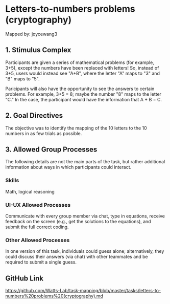 # Letters-to-numbers problems (cryptography)

Mapped by: joycewang3 

## 1. Stimulus Complex 
Participants are given a series of mathematical problems (for example, 3+5), except the numbers have been replaced with letters! So, instead of 3+5, users would instead see "A+B", where the letter "A" maps to "3" and "B" maps to "5".

Paricipants will also have the opportunity to see the answers to certain problems. For example, 3+5 = 8; maybe the number "8" maps to the letter "C." In the case, the participant would have the information that A + B = C.

## 2. Goal Directives 
The objective was to identify the mapping of the 10 letters to the 10 numbers in as few trials as possible.

## 3. Allowed Group Processes 
The following details are not the main parts of the task, but rather additional information about ways in which participants could interact.

### Skills 
Math, logical reasoning

### UI-UX Allowed Processes
Communicate with every group member via chat, type in equations, receive feedback on the screen (e.g., get the solutions to the equations), and submit the full correct coding.

### Other Allowed Processes
In one version of this task, individuals could guess alone; alternatively, they could discuss their answers (via chat) with other teammates and be required to submit a single guess.

## GitHub Link 
https://github.com/Watts-Lab/task-mapping/blob/master/tasks/letters-to-numbers%20problems%20(cryptography).md
